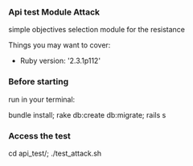 ### Api test Module Attack

simple objectives selection module for the resistance

Things you may want to cover:

* Ruby version: '2.3.1p112'

### Before starting

run in your terminal: 

bundle install; rake db:create db:migrate; rails s


### Access the test

cd api_test/; ./test_attack.sh